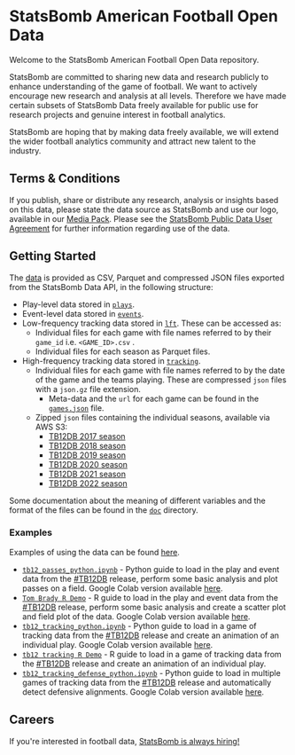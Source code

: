# StatsBomb American Football Open Data

Welcome to the StatsBomb American Football Open Data repository.

StatsBomb are committed to sharing new data and research publicly to enhance understanding of the game of football. We want to actively encourage new research and analysis at all levels. Therefore we have made certain subsets of StatsBomb Data freely available for public use for research projects and genuine interest in football analytics.

StatsBomb are hoping that by making data freely available, we will extend the wider football analytics community and attract new talent to the industry.

## Terms & Conditions

If you publish, share or distribute any research, analysis or insights based on this data, please state the data source as StatsBomb and use our logo, available in our [Media Pack](https://statsbomb.com/media-pack/). Please see the [StatsBomb Public Data User Agreement](./LICENSE.pdf) for further information regarding use of the data.

## Getting Started

The [data](./data/) is provided as CSV, Parquet and compressed JSON files exported from the StatsBomb Data API, in the following structure:

* Play-level data stored in [`plays`](./data/plays/).
* Event-level data stored in [`events`](./data/events/).
* Low-frequency tracking data stored in [`lft`](./data/lft/). These can be accessed as:
    * Individual files for each game with file names referred to by their `game_id` i.e. `<GAME_ID>.csv` .
    * Individual files for each season as Parquet files.
* High-frequency tracking data stored in [`tracking`](./data/tracking/).
    * Individual files for each game with file names referred to by the date of the game and the teams playing. These are compressed `json` files with a `json.gz` file extension.
        * Meta-data and the `url` for each game can be found in the [`games.json`](./data/games.json) file.
    * Zipped `json` files containing the individual seasons, available via AWS S3:
        * [TB12DB 2017 season](https://statsbomb-amf-open-data.s3.eu-west-2.amazonaws.com/tracking/SB_tracking_TB12DB_2017.zip)
        * [TB12DB 2018 season](https://statsbomb-amf-open-data.s3.eu-west-2.amazonaws.com/tracking/SB_tracking_TB12DB_2018.zip)
        * [TB12DB 2019 season](https://statsbomb-amf-open-data.s3.eu-west-2.amazonaws.com/tracking/SB_tracking_TB12DB_2019.zip)
        * [TB12DB 2020 season](https://statsbomb-amf-open-data.s3.eu-west-2.amazonaws.com/tracking/SB_tracking_TB12DB_2020.zip)
        * [TB12DB 2021 season](https://statsbomb-amf-open-data.s3.eu-west-2.amazonaws.com/tracking/SB_tracking_TB12DB_2021.zip)
        * [TB12DB 2022 season](https://statsbomb-amf-open-data.s3.eu-west-2.amazonaws.com/tracking/SB_tracking_TB12DB_2022.zip)

Some documentation about the meaning of different variables and the format of the files can be found in the [`doc`](./doc) directory.

### Examples
Examples of using the data can be found [here](./examples/).
* [`tb12_passes_python.ipynb`](./examples/tb12_passes_python.ipynb) - Python guide to load in the play and event data from the [#TB12DB](https://statsbomb.com/articles/football/the-tom-brady-data-biography/) release, perform some basic analysis and plot passes on a field. Google Colab version available [here](https://colab.research.google.com/drive/1yDlTc2i-ycyVf02OKJbEjTfrmN0wBPLR?usp=sharing).
* [`Tom Brady R Demo`](./examples/Tom_Brady_R_Demo.Rmd) - R guide to load in the play and event data from the [#TB12DB](https://statsbomb.com/articles/football/the-tom-brady-data-biography/) release, perform some basic analysis and create a scatter plot and field plot of the data. Google Colab version available [here](https://colab.research.google.com/drive/1IwZ9T9FC0G1M-5zfVuf8d8Ax_8a56WLl?usp=sharing).
* [`tb12_tracking_python.ipynb`](./examples/tb12_tracking_python.ipynb) - Python guide to load in a game of tracking data from the [#TB12DB](https://statsbomb.com/articles/football/the-tom-brady-data-biography/) release and create an animation of an individual play. Google Colab version available [here](https://colab.research.google.com/drive/1TNvvbyvrdpK38bB6UrhA4xZhU0fkNrdi?usp=sharing).
* [`tb12 tracking R Demo`](./examples/TB12DB_tracking_parsing.R) - R guide to load in a game of tracking data from the [#TB12DB](https://statsbomb.com/articles/football/the-tom-brady-data-biography/) release and create an animation of an individual play.
* [`tb12_tracking_defense_python.ipynb`](./examples/tb12_tracking_defense_python.ipynb) - Python guide to load in multiple games of tracking data from the [#TB12DB](https://statsbomb.com/articles/football/the-tom-brady-data-biography/) release and automatically detect defensive alignments. Google Colab version available [here](https://colab.research.google.com/drive/1bawNWRVrGyN7iLtzf4Owj_wceKQ3NI-g?usp=sharing).

## Careers

If you're interested in football data, [StatsBomb is always hiring!](https://statsbomb.bamboohr.com/jobs/)